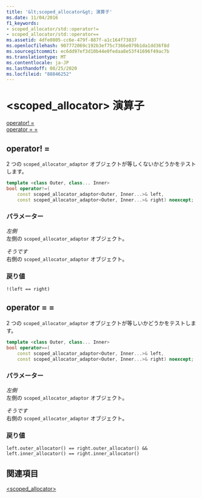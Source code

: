 ```yaml
---
title: '&lt;scoped_allocator&gt; 演算子'
ms.date: 11/04/2016
f1_keywords:
- scoped_allocator/std::operator!=
- scoped_allocator/std::operator==
ms.assetid: 4dfe0805-cc6e-479f-887f-a1c164f73837
ms.openlocfilehash: 907772069c192b3ef75c7366e079b1da1dd36f8d
ms.sourcegitcommit: ec6dd97ef3d10b44e0fedaa8e53f41696f49ac7b
ms.translationtype: MT
ms.contentlocale: ja-JP
ms.lasthandoff: 08/25/2020
ms.locfileid: "88846252"
---
```

# <a name="ltscoped_allocatorgt-operators"></a>&lt;scoped_allocator&gt; 演算子

[operator! =](#op_neq)\
[operator = =](#op_eq_eq)

## <a name="operator"></a><a name="op_neq"></a> operator! =

2 つの `scoped_allocator_adaptor` オブジェクトが等しくないかどうかをテストします。

```cpp
template <class Outer, class... Inner>
bool operator!=(
    const scoped_allocator_adaptor<Outer, Inner...>& left,
    const scoped_allocator_adaptor<Outer, Inner...>& right) noexcept;
```

### <a name="parameters"></a>パラメーター

*左側*\
左側の `scoped_allocator_adaptor` オブジェクト。

*そうです*\
右側の `scoped_allocator_adaptor` オブジェクト。

### <a name="return-value"></a>戻り値

`!(left == right)`

## <a name="operator"></a><a name="op_eq_eq"></a> operator = =

2 つの `scoped_allocator_adaptor` オブジェクトが等しいかどうかをテストします。

```cpp
template <class Outer, class... Inner>
bool operator==(
    const scoped_allocator_adaptor<Outer, Inner...>& left,
    const scoped_allocator_adaptor<Outer, Inner...>& right) noexcept;
```

### <a name="parameters"></a>パラメーター

*左側*\
左側の `scoped_allocator_adaptor` オブジェクト。

*そうです*\
右側の `scoped_allocator_adaptor` オブジェクト。

### <a name="return-value"></a>戻り値

`left.outer_allocator() == right.outer_allocator() && left.inner_allocator() == right.inner_allocator()`

## <a name="see-also"></a>関連項目

[<scoped_allocator>](../standard-library/scoped-allocator.md)
